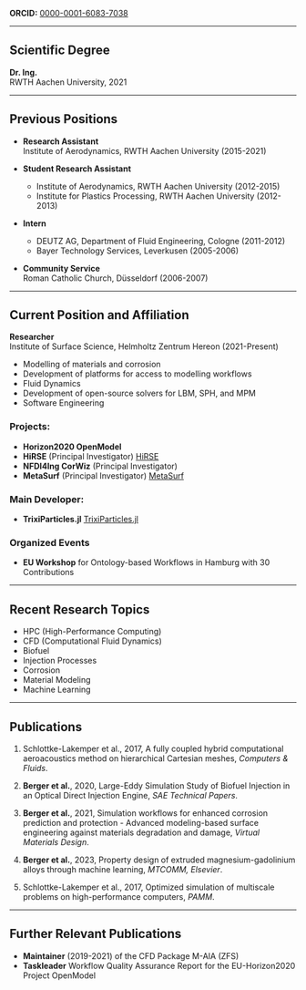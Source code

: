 **ORCID:** [0000-0001-6083-7038](https://orcid.org/0000-0001-6083-7038)

---

## Scientific Degree

**Dr. Ing.**  
RWTH Aachen University, 2021

---

## Previous Positions

- **Research Assistant**  
  Institute of Aerodynamics, RWTH Aachen University (2015-2021)

- **Student Research Assistant**  
  - Institute of Aerodynamics, RWTH Aachen University (2012-2015)
  - Institute for Plastics Processing, RWTH Aachen University (2012-2013)

- **Intern**  
  - DEUTZ AG, Department of Fluid Engineering, Cologne (2011-2012)
  - Bayer Technology Services, Leverkusen (2005-2006)

- **Community Service**  
  Roman Catholic Church, Düsseldorf (2006-2007)

---

## Current Position and Affiliation

**Researcher**  
Institute of Surface Science, Helmholtz Zentrum Hereon (2021-Present)

- Modelling of materials and corrosion
- Development of platforms for access to modelling workflows
- Fluid Dynamics
- Development of open-source solvers for LBM, SPH, and MPM
- Software Engineering

### Projects:
- **Horizon2020 OpenModel**
- **HiRSE** (Principal Investigator) [HiRSE](https://www.helmholtz-hirse.de/)
- **NFDI4Ing CorWiz** (Principal Investigator)
- **MetaSurf** (Principal Investigator) [MetaSurf](https://helmholtz-metadaten.de/de/inf-projects/metasurf)

### Main Developer:
- **TrixiParticles.jl** [TrixiParticles.jl](https://github.com/trixi-framework/TrixiParticles.jl)

### Organized Events
- **EU Workshop** for Ontology-based Workflows in Hamburg with 30 Contributions

---

## Recent Research Topics

- HPC (High-Performance Computing)
- CFD (Computational Fluid Dynamics)
- Biofuel
- Injection Processes
- Corrosion
- Material Modeling
- Machine Learning

---

## Publications

1. Schlottke-Lakemper et al., 2017, A fully coupled hybrid computational aeroacoustics method on hierarchical Cartesian meshes, *Computers & Fluids*.

2. **Berger et al.**, 2020, Large-Eddy Simulation Study of Biofuel Injection in an Optical Direct Injection Engine, *SAE Technical Papers*.

3. **Berger et al.**, 2021, Simulation workflows for enhanced corrosion prediction and protection - Advanced modeling-based surface engineering against materials degradation and damage, *Virtual Materials Design*.

4. **Berger et al.**, 2023, Property design of extruded magnesium-gadolinium alloys through machine learning, *MTCOMM, Elsevier*.

5. Schlottke-Lakemper et al., 2017, Optimized simulation of multiscale problems on high-performance computers, *PAMM*.

---

## Further Relevant Publications

- **Maintainer** (2019-2021) of the CFD Package M-AIA (ZFS)
- **Taskleader** Workflow Quality Assurance Report for the EU-Horizon2020 Project OpenModel
